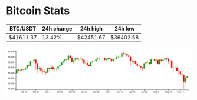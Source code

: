 # Bitcoin Stats

BTC/USDT|24h change|24h high|24h low|
|---|---|---|---|
|$41611.37|13.42%|$42451.67|$36402.58|

<img src="./chart.svg">
